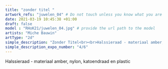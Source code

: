 ```yaml
---
title: "zonder titel "
artwork_refs: "juwelen_04" # Do not touch unless you know what you are doing
date: 2021-03-19 10:45:38 +01:00
draft: false
model : "RHoK21/juwelen_04.jpg" # provide the url path to the model
artists: "Miche Bauwin"
artType: "2d"
simple_description: "Zonder Titel<br><br>Halssieraad - materiaal amber, nylon, katoendraad en plastic. <br><br>Een werk door Miche Bauwin binnen de afdeling Juweelontwerp/Edelmetaal.<br><br><br><br> Een project gerealiseerd door Dirk Derom in opdracht van het <a href='https://www.sdko.brussels'>SDKO</a> en met steun van de <a href='https://www.vgc.be/wie-zijn-wij/actief-beleid-brussel/onderwijs'>VGC</a>."
simple_description_expo_number: "4/6"
---
```

Halssieraad - materiaal amber, nylon, katoendraad en plastic
